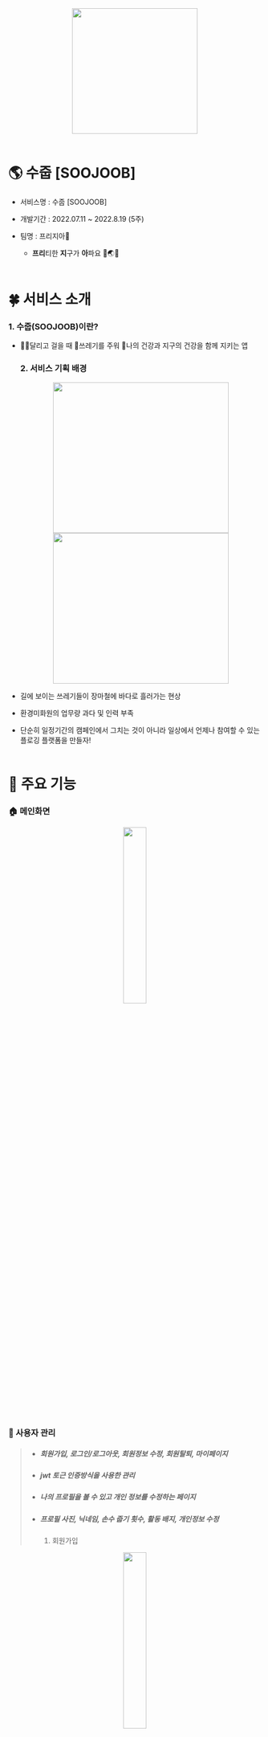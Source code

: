 <div align="center">
  <img width="250px;" src="./README/logo.png" />
<br/>  
<br/> 
</div>

# 🌎 수줍 [SOOJOOB]

- 서비스명 : 수줍 [SOOJOOB]

- 개발기간 : 2022.07.11 ~ 2022.8.19 (5주)

- 팀명 : 프리지아🌻
  
  - **프리**티한 **지**구가 **아**파요 🤎🌏😷 
    <br><br>

# 🍀 서비스 소개

### 1. 수줍(SOOJOOB)이란?

- 🏃‍♂️달리고 걸을 때 🍥쓰레기를 주워 💪나의 건강과 지구의 건강을 함께 지키는 앱
  
  ### 2. 서비스 기획 배경
  
  <div align="center">
  <img height="300px" width="350px;" src="./README/trash2.png" />
  <img height="300px"width="350px;" src="./README/sweeper.png" />
  </div>

- 길에 보이는 쓰레기들이 장마철에 바다로 흘러가는 현상

- 환경미화원의 업무량 과다 및 인력 부족

- 단순히 일정기간의 캠페인에서 그치는 것이 아니라 일상에서 언제나 참여할 수 있는 플로깅 플랫폼을 만들자!
  <br><br>

# 🌈 주요 기능

### 🏠 메인화면

<div align="center">
   <img src="./README/gif/home/homeStart.gif" width="30%">
</div>

### 👶 사용자 관리

> + ##### 회원가입, 로그인/로그아웃, 회원정보 수정, 회원탈퇴, 마이페이지
> + ##### jwt 토근 인증방식을 사용한 관리
> + ##### 나의 프로필을 볼 수 있고 개인 정보를 수정하는 페이지
> + ##### 프로필 사진, 닉네임, 손수 줍기 횟수, 활동 배지, 개인정보 수정
>   1. 회원가입

<div align="center">
     <img src="./README/gif/user/userSignUp.gif" width="30%">
</div>

    2. 로그인 / 로그아웃

<div align="center">
  <img src="./README/gif/user/userLogIn.gif" width="30%">
  <img src="./README/gif/user/userLogout.gif" width="30%">
</div>

    3. 회원정보 수정 및 비밀번호 변경

<div align="center">
   <img src="./README/gif/user/userUpdateInfo.gif" width="30%">
   <img src="./README/gif/user/userUpdatePassword.gif" width="30%">
</div>

    4. 회원탈퇴

<div align="center">
   <img src="./README/gif/user/userDelete.gif" width="30%">
</div>

    5. 마이페이지

<div align="center">
   <img src="./README/gif/myPage/myPage.gif" width="30%">
   <img src="./README/gif/board/myBoard.gif" width="30%">
</div>

<br><br>

### 🌺 플로깅을 기록하고 공유

> + ##### 지도 기반으로 Plogging을 시작할 수 있는 페이지
> + ##### Google Map api를 활용해 현재 위치 표시 및 주변에 있는 화장실이나 쓰레기통 클러스팅 표시
> + ##### 플로깅한 경로를 트래킹하고 시간, km를 계산하여 제공
>   1. 플로깅 기능
>      - 쓰레기를 주울 때 카운팅
>      - 주운 위치에 꽃이 피어나서 지도에 마킹
>      - 지나간 길은 폴리라인으로 경로 확인 가능

<div align="center">
   <img src="./README/gif/plogging/ploggingStart.gif" width="30%">
   <img src="./README/gif/plogging/ploggingEnd.gif" width="30%">
   <br><br>
   <img src="./README/gif/home/homeList.gif" width="30%">
   <img src="./README/gif/record/recordList.gif" width="30%">
</div>

    2. 주변 위치 정보 제공
      - 주변 쓰레기통 위치 정보 제공
      - 주변 화장실 위치 정보 제공

<div align="center">
   <img src="./README/gif/plogging/ploggingTrashcan.gif" width="30%">
   <img src="./README/gif/plogging/ploggingToilet.gif" width="30%">
</div>

    3. SNS 사진 공유
      - 기록에는 마킹과 폴리라인이 된 지도 사진이 기본 연동
      - 필요 시 유저가 커스텀한 사진으로 변경 가능
      - SNS 공유 기능

<div align="center">
   <img src="./README/gif/sns.gif" width="30%">
</div>

<br><br>

### 🏆 경혐치 & 업적 배지! 랭킹시스템까지! 참여율 UP UP!!

> + ##### 특정조건을 달성하면 배지 획득 가능
> + ##### 배지를 클릭하면 달성 조건을 확인할 수 있는 페이지
> + ##### 플로깅 결과에 따른 유저 경험치(온도), 랭킹을 확인할 수 있는 페이지
> + ##### 목표 달성을 통한 동기부여 제공
>   1. 온도 경험치 시스템
>      - 활동 기록에 따라 온도 경첨치 산정
>      - 36.5°C부터 100°C까지 열정이 불타요!

<div align="center">
  <img src="./README/home.png" width="30%">
</div>

    2. 업적 배지
    
      - 특정 조건이나 이스터에그 발견 시 얻을 수 있는 배지 시스템
      - 아직 획득하지 못한 배지를 노리고 도전하는 재미

<div align="center">
   <img src="./README/gif/myBadge/myBadge.gif" width="30%">
   <img src="./README/gif/myBadge/myBadgeUnearned.gif" width="30%">
</div>

    3. 랭킹
      - 랭킹확인

<div align="center">
   <img src="./README/gif/rank/rank.gif" width="30%">
</div>

### 📝 게시글 작성

    1. 사진, 게시글 작성

<div align="center">
   <img src="./README/gif/board/boardWrite.gif" width="30%">
</div>

    2. 최신순, 많은 순

<div align="center">
   <img src="./README/gif/board/boardList.gif" width="30%">
</div>

<br><br>

# 💡 '수줍'하면 일어나는 기대효과!

1. 성취감
2. 운동효과
3. 선한 영향력
   <br><br>

# 🏃 향후 계획

1. 쓰레기 분류 기능
2. 헬스 API
3. Wear OS 활용
   <br><br>

# 💻 기술 스택

> ### Front-End : Kotlin 1.8, Retrofit, Firebase, Google Map API
> 
> ### Back-End : Java 1.8, Spring Boot 2.6.1, JWT, Security, JPA
> 
> ### Server : Ubuntu 20.04, AWS, EC2, Nginx, SSL인증서
> 
> ### DB : MySQL 8.0.28
> 
> ### 기획 : Figma, Notion, JIRA, GitLab, ERD Cloud
> 
> <br><br>

# 👨‍👩‍👧‍👦 팀원 역할

| 팀원  | 역할  | 직무        | 담당 업무                                                                                                                                                                                                                      | 한 줄 소감                               |
| --- | --- | --------- | -------------------------------------------------------------------------------------------------------------------------------------------------------------------------------------------------------------------------- | ------------------------------------ |
| 공통  | -   | -         | **JIRA 관리, Android, Retrofit(활용), UI/UX(기본적인 틀), DB설계, 기능명세서**                                                                                                                                                             | -                                    |
| 이재영 | 팀장  | Front-End | **Retrofit 정리자료 공유, 회원정보 수정, 비밀번호 변경, 회원탈퇴 <br>기타 : JIRA 총괄, UCC 촬영, PPT 자료 구성 및 발표**                                                                                                                                      | 시간이 부족해서 기획했던 기능들을 마저 구현하지 못해 아쉽습니다. |
| 김다은 | 팀원  | Back-End  | **BE: Security(jwt), 회원관리, 레코드, 플로깅, 랭킹, 배지로직<br>FE: 구글로그인, 토큰관리, 배지, 랭킹, proguard기능<br>기타 : 포팅메뉴얼, PPT 자료 구성 및 발표, 야외 라이브 시연, UCC 촬영**                                                                                    | Spring과 Android와 많이 친해진거 같아요!        |
| 박민진 | 팀원  | Back-End  | **게시판, 날씨 API, 쓰레기통DB, 화장실DB**                                                                                                                                                                                             | 새로운 것을 배우면서 성장할 수 있는 경험이었습니다.        |
| 박찬석 | 팀원  | Front-End | **기획 : Figma 목업 제작 <br/>FE : NavBar Fragmnet로 구현, Retrofit 구성 및 구현,  <br/>페이지 제작 (홈화면, 마이페이지, 로그인, 회원가입), <br/>디자인 제작 (플로깅(시작,완료), 커뮤니티, 기록, 배지) <br/>기타 : 디자인 총괄 (모든 페이지), 팀 노션 페이지 관리,  야외 라이브 시연 및 기술지원, 기능별 영상 파일(mp4) 추출** | Kotlin과 친해질 수 있는 소중한 경험이었습니다.        |
| 박한훈 | 팀원  | Front-End | **GoogleMapAPI(마커, 폴리라인, 현위치, 주소변환, 화장실/쓰레기통 클러스팅, 위치권한 설정), 지도캡처 후 저장 및 전송<br>기타 : 야외 라이브 시연, UCC 촬영, gif 편집, 포팅메뉴얼, ReadMe.md 작성**                                                                                       | 모든 것이 처음이라 낯설었지만 후회없는 선택이었습니다.       |
| 홍석현 | 팀원  | Back-End  | **BE: Security(jwt), 배지, AWS-EC2 서버 배포 <br>FE:  SNS공유, 카메라 권한 설정, GoogleMapAPI(마커, 폴리라인, 현위치), 게시판, 지도캡처 후 저장 및 전송, 이미지 업로드, 플로깅 리스트, tts, 스플래시 화면, <br>기타 : 야외 라이브 시연, PPT 영상 제작, UCC 촬영 및 제작**                           | 다양한 기술스택을 경험할 수 있는 좋은 기회였습니다.        |

<br><br>

# 📚 산출물

#### Git Lab 내 exec 폴더 참조

#### [Notion] https://www.notion.so/d210/SSAFY-8d8771c733e7469e93c6bc9bb7c9efa3

# 
